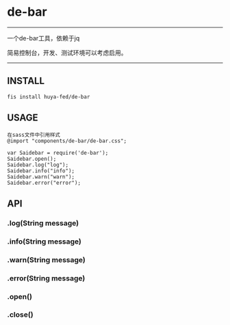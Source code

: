 # de-bar

---

一个de-bar工具，依赖于jq

简易控制台，开发、测试环境可以考虑启用。

---

## INSTALL


	fis install huya-fed/de-bar


## USAGE

	在sass文件中引用样式
	@import "components/de-bar/de-bar.css";

	var Saidebar = require('de-bar');
    Saidebar.open();
	Saidebar.log("log");
	Saidebar.info("info");
	Saidebar.warn("warn");
	Saidebar.error("error");


## API

### .log(String message)

### .info(String message)

### .warn(String message)

### .error(String message)

### .open()

### .close()
